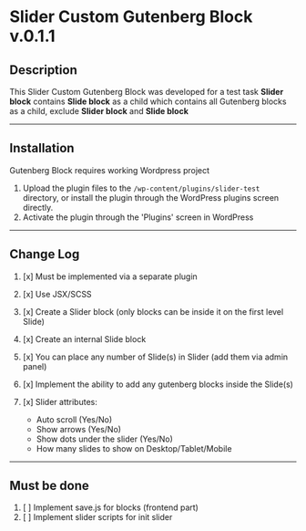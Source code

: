 # Slider Custom Gutenberg Block v.0.1.1

## Description

This Slider Custom Gutenberg Block was developed for a test task
**Slider block** contains **Slide block** as a child which contains all Gutenberg blocks as a child, exclude **Slider block** and **Slide block**

---

## Installation

Gutenberg Block requires working Wordpress project

1. Upload the plugin files to the `/wp-content/plugins/slider-test` directory, or install the plugin through the WordPress plugins screen directly.
2. Activate the plugin through the 'Plugins' screen in WordPress

---

## Change Log

1. [x] Must be implemented via a separate plugin

1. [x] Use JSX/SCSS

1. [x] Create a Slider block (only blocks can be inside it on the first level
       Slide)

1. [x] Create an internal Slide block

1. [x] You can place any number of Slide(s) in Slider (add them via
       admin panel)

1. [x] Implement the ability to add any gutenberg blocks inside the Slide(s)

1. [x] Slider attributes:

   - Auto scroll (Yes/No)
   - Show arrows (Yes/No)
   - Show dots under the slider (Yes/No)
   - How many slides to show on Desktop/Tablet/Mobile

---

## Must be done

1. [ ] Implement save.js for blocks (frontend part)
1. [ ] Implement slider scripts for init slider
